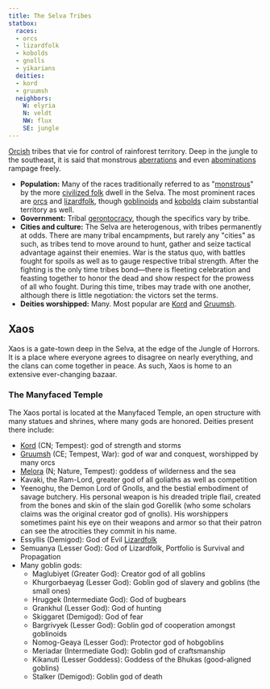 ```yaml
---
title: The Selva Tribes
statbox:
  races:
  - orcs
  - lizardfolk
  - kobolds
  - gnolls
  - yikarians
  deities:
  - kord
  - gruumsh
  neighbors:
    W: elyria
    N: veldt
    NW: flux
    SE: jungle
---
```

[Orcish](../races/orcs) tribes that vie for control of rainforest territory. Deep in the jungle to the southeast, it is said that monstrous [aberrations](https://dungeonsdragons.fandom.com/wiki/Aberration) and even [abominations](https://dungeonsdragons.fandom.com/wiki/Abomination) rampage freely.

* **Population:** Many of the races traditionally referred to as "[monstrous](https://dungeonsdragons.fandom.com/wiki/Creature_type#Monstrous_humanoid)" by the more [civilized folk](https://dungeonsdragons.fandom.com/wiki/Humanoid) dwell in the Selva. The most prominent races are [orcs](../races/orcs) and [lizardfolk](../races/lizardfolk), though [goblinoids](https://dungeonsdragons.fandom.com/wiki/Goblinoid) and [kobolds](../races/kobolds) claim substantial territory as well.
* **Government:** Tribal [gerontocracy](https://en.wikipedia.org/wiki/Gerontocracy), though the specifics vary by tribe.
* **Cities and culture:** The Selva are heterogenous, with tribes permanently at odds. There are many tribal encampments, but rarely any "cities" as such, as tribes tend to move around to hunt, gather and seize tactical advantage against their enemies. War is the status quo, with battles fought for spoils as well as to gauge respective tribal strength. After the fighting is the only time tribes bond—there is fleeting celebration and feasting together to honor the dead and show respect for the prowess of all who fought. During this time, tribes may trade with one another, although there is little negotiation: the victors set the terms.
* **Deities worshipped:** Many. Most popular are [Kord](../dossiers/kord) and [Gruumsh](../dossiers/gruumsh).

## Xaos

Xaos is a gate-town deep in the Selva, at the edge of the Jungle of Horrors. It is a place where everyone agrees to disagree on nearly everything, and the clans can come together in peace. As such, Xaos is home to an extensive ever-changing bazaar.

### The Manyfaced Temple

The Xaos portal is located at the Manyfaced Temple, an open structure with many statues and shrines, where many gods are honored. Deities present there include:

* [Kord](../dossiers/kord) (CN; Tempest): god of strength and storms
* [Gruumsh](../dossiers/gruumsh) (CE; Tempest, War): god of war and conquest, worshipped by many orcs
* [Melora](../dossiers/melora) (N; Nature, Tempest): goddess of wilderness and the sea
* Kavaki, the Ram-Lord, greater god of all goliaths as well as competition
* Yeenoghu, the Demon Lord of Gnolls, and the bestial embodiment of savage butchery. His personal weapon is his dreaded triple flail, created from the bones and skin of the slain god Gorellik (who some scholars claims was the original creator god of gnolls). His worshippers sometimes paint his eye on their weapons and armor so that their patron can see the atrocities they commit in his name.
* Essyllis (Demigod): God of Evil [Lizardfolk](https://www.d20pfsrd.com/races/3rd-party-races/paizo-fans-united/lizardfolk)
* Semuanya (Lesser God): God of Lizardfolk, Portfolio is Survival and Propagation
* Many goblin gods:
  * Maglubiyet (Greater God): Creator god of all goblins
  * Khurgorbaeyag (Lesser God): Goblin god of slavery and goblins (the small ones)
  * Hruggek (Intermediate God): God of bugbears
  * Grankhul (Lesser God): God of hunting
  * Skiggaret (Demigod): God of fear
  * Bargrivyek (Lesser God): Goblin god of cooperation amongst goblinoids
  * Nomog-Geaya (Lesser God): Protector god of hobgoblins
  * Meriadar (Intermediate God): Goblin god of craftsmanship
  * Kikanuti (Lesser Goddess): Goddess of the Bhukas (good-aligned goblins)
  * Stalker (Demigod): Goblin god of death
